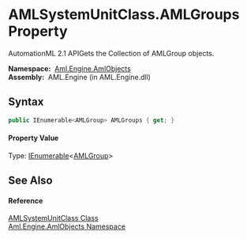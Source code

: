 AMLSystemUnitClass.AMLGroups Property
=====================================
AutomationML 2.1 APIGets the Collection of AMLGroup objects.

  **Namespace:**  [Aml.Engine.AmlObjects][1]  
  **Assembly:**  AML.Engine (in AML.Engine.dll)

Syntax
------

```csharp
public IEnumerable<AMLGroup> AMLGroups { get; }
```

#### Property Value
Type: [IEnumerable][2]&lt;[AMLGroup][3]>

See Also
--------

#### Reference
[AMLSystemUnitClass Class][4]  
[Aml.Engine.AmlObjects Namespace][1]  

[1]: ../README.md
[2]: https://docs.microsoft.com/dotnet/api/system.collections.generic.ienumerable-1
[3]: ../AMLGroup/README.md
[4]: README.md
[5]: https://www.automationml.org
[6]: ../../icons/logoShade.png